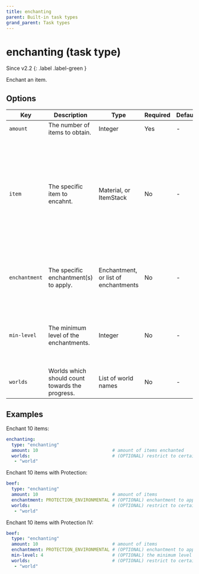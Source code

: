 ```yaml
---
title: enchanting
parent: Built-in task types
grand_parent: Task types
---
```


# enchanting (task type)

Since v2.2
{: .label .label-green }

Enchant an item.

## Options

| Key           | Description                                     | Type                                 | Required | Default | Notes                                                                                                                                                                                                                                                                                                                           |
|---------------|-------------------------------------------------|--------------------------------------|----------|---------|---------------------------------------------------------------------------------------------------------------------------------------------------------------------------------------------------------------------------------------------------------------------------------------------------------------------------------|
| `amount`      | The number of items to obtain.                  | Integer                              | Yes      | \-      | \-                                                                                                                                                                                                                                                                                                                              |
| `item`        | The specific item to encahnt.                   | Material, or ItemStack               | No       | \-      | Accepts standard [item definition](defining_items "wikilink"). Please see [this list](https://hub.spigotmc.org/javadocs/bukkit/org/bukkit/Material.html) (1.13+) or [this list](https://helpch.at/docs/1.12.2/org/bukkit/Material.html) (1.8-1.12) for material names. If no item is specified, then any item can be enchanted. |
| `enchantment` | The specific enchantment(s) to apply.           | Enchantment, or list of enchantments | No       | \-      | If no enchantments are specified, then any enchantment can be applied.                                                                                                                                                                                                                                                          |
| `min-level`   | The minimum level of the enchantments.          | Integer                              | No       | \-      | If no minimum level is specified, then any enchantment of any level can be applied.                                                                                                                                                                                                                                             |
| `worlds`      | Worlds which should count towards the progress. | List of world names                  | No       | \-      | \-                                                                                                                                                                                                                                                                                                                              |

## Examples

Enchant 10 items:

``` yaml
enchanting:
  type: "enchanting"
  amount: 10                            # amount of items enchanted
  worlds:                               # (OPTIONAL) restrict to certain worlds
   - "world"
```

Enchant 10 items with Protection:

``` yaml
beef:
  type: "enchanting"
  amount: 10                            # amount of items 
  enchantment: PROTECTION_ENVIRONMENTAL # (OPTIONAL) enchantment to apply
  worlds:                               # (OPTIONAL) restrict to certain worlds
   - "world"
```

Enchant 10 items with Protection IV:

``` yaml
beef:
  type: "enchanting"
  amount: 10                            # amount of items 
  enchantment: PROTECTION_ENVIRONMENTAL # (OPTIONAL) enchantment to apply
  min-level: 4                          # (OPTIONAL) the minimum level of enchantment to apply
  worlds:                               # (OPTIONAL) restrict to certain worlds
   - "world"
```
